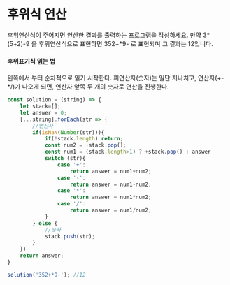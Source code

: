 # 후위식 연산
후위연산식이 주어지면 연산한 결과를 출력하는 프로그램을 작성하세요.
만약 3*(5+2)-9 을 후위연산식으로 표현하면 352+*9- 로 표현되며 그 결과는 12입니다.

#### 후위표기식 읽는 법
왼쪽에서 부터 순차적으로 읽기 시작한다. 피연산자(숫자)는 일단 지나치고, 연산자(+-*/)가 나오게 되면, 연산자 앞쪽 두 개의 숫자로 연산을 진행한다.

```javascript
const solution = (string) => {
    let stack=[];
    let answer = 0;
    [...string].forEach(str => {
        //연산자
        if(isNaN(Number(str))){
            if(!stack.length) return;
            const num2 = +stack.pop();
            const num1 = (stack.length>1) ? +stack.pop() : answer
            switch (str){
                case '+':
                    return answer = num1+num2;
                case '-':
                    return answer = num1-num2;
                case '*':
                    return answer = num1*num2;
                case '/':
                    return answer = num1/num2;
            }
        } else {
            //숫자
            stack.push(str);
        }
    })
    return answer;
}

solution('352+*9-'); //12
```